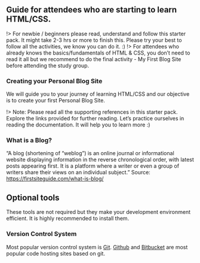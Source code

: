 <!--
  UPDATE THIS:

  
-->

## Guide for attendees who are starting to learn HTML/CSS.

!> For newbie / beginners please read, understand and follow this starter pack. 
It might take 2-3 hrs or more to finish this. Please try your best to follow all the activities, we know you can do it. :)
!> For attendees who already knows the basics/fundamentals of HTML & CSS, you don’t need to read it all but we recommend to do the final activity - My First Blog Site before attending the study group. 

### Creating your Personal Blog Site

We will guide you to your journey of learning HTML/CSS and our objective is to create your first Personal Blog Site. 

!> Note:
Please read all the supporting references in this starter pack. Explore the links provided for further reading.  Let’s practice ourselves in reading the documentation. It will help you to learn more :) 

### What is a Blog?

“A blog (shortening of “weblog”) is an online journal or informational website displaying information in the reverse chronological order, with latest posts appearing first. It is a platform where a writer or even a group of writers share their views on an individual subject.” 
Source: https://firstsiteguide.com/what-is-blog/ 

## Optional tools

These tools are not required but they make your development environment efficient. It is highly recommended to install them.

### Version Control System

Most popular version control system is [Git](https://git-scm.com/). [Github](https://github.com/) and [Bitbucket](https://bitbucket.org/) are most popular code hosting sites based on git.

